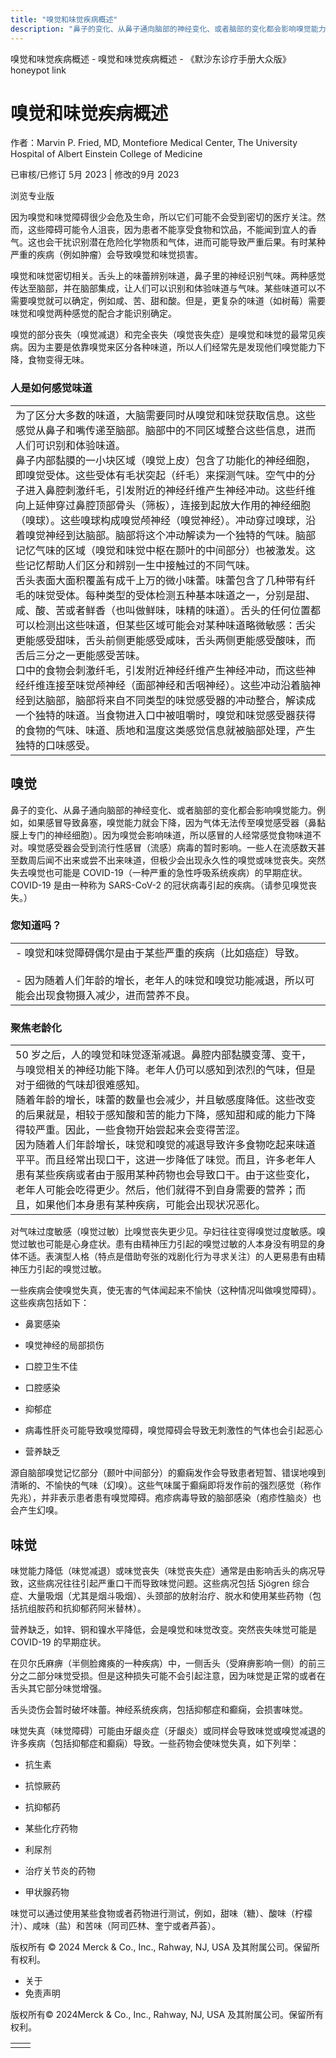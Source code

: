 ```yaml
---
title: "嗅觉和味觉疾病概述"
description: "鼻子的变化、从鼻子通向脑部的神经变化、或者脑部的变化都会影响嗅觉能力。例如，如果感冒导致鼻塞，嗅觉能力就会下降，因为气体无法传至嗅觉感受器（鼻黏膜上专门的神经细胞）。因为嗅觉会影响味道，所以感冒的人经常感觉食物味道不对。嗅觉感受器会受到流行性感冒（流感）病毒的暂时影响。一些人在流感数天甚至数周后闻不出来或尝不出来味道，但极少会出现永久性的嗅觉或味觉丧失。突然失去嗅觉也可能是 COVID-19（一种严重的急性呼吸系统疾病）的早期症状。COVID-19 是由一种称为 SARS-CoV-2 的冠状病毒引起的疾病。（请参见嗅觉丧失。）"
---
```


﻿嗅觉和味觉疾病概述 \- 嗅觉和味觉疾病概述 \- 《默沙东诊疗手册大众版》 honeypot link

# 嗅觉和味觉疾病概述

作者：Marvin P. Fried, MD, Montefiore Medical Center, The University Hospital of
Albert Einstein College of Medicine

已审核/已修订 5月 2023 \| 修改的9月 2023

浏览专业版

因为嗅觉和味觉障碍很少会危及生命，所以它们可能不会受到密切的医疗关注。然而，这些障碍可能令人沮丧，因为患者不能享受食物和饮品，不能闻到宜人的香气。这也会干扰识别潜在危险化学物质和气体，进而可能导致严重后果。有时某种严重的疾病（例如肿瘤）会导致嗅觉和味觉损害。

嗅觉和味觉密切相关。舌头上的味蕾辨别味道，鼻子里的神经识别气味。两种感觉传达至脑部，并在脑部集成，让人们可以识别和体验味道与气味。某些味道可以不需要嗅觉就可以确定，例如咸、苦、甜和酸。但是，更复杂的味道（如树莓）需要味觉和嗅觉两种感觉的配合才能识别确定。

嗅觉的部分丧失（嗅觉减退）和完全丧失（嗅觉丧失症）是嗅觉和味觉的最常见疾病。因为主要是依靠嗅觉来区分各种味道，所以人们经常先是发现他们嗅觉能力下降，食物变得无味。

### 人是如何感觉味道

|     |
| --- |
| 为了区分大多数的味道，大脑需要同时从嗅觉和味觉获取信息。这些感觉从鼻子和嘴传递至脑部。脑部中的不同区域整合这些信息，进而人们可识别和体验味道。<br>鼻子内部黏膜的一小块区域（嗅觉上皮）包含了功能化的神经细胞，即嗅觉受体。这些受体有毛状突起（纤毛）来探测气味。空气中的分子进入鼻腔刺激纤毛，引发附近的神经纤维产生神经冲动。这些纤维向上延伸穿过鼻腔顶部骨头（筛板），连接到起放大作用的神经细胞（嗅球）。这些嗅球构成嗅觉颅神经（嗅觉神经）。冲动穿过嗅球，沿着嗅觉神经到达脑部。脑部将这个冲动解读为一个独特的气味。脑部记忆气味的区域（嗅觉和味觉中枢在颞叶的中间部分）也被激发。这些记忆帮助人们区分和辨别一生中接触过的不同气味。<br>舌头表面大面积覆盖有成千上万的微小味蕾。味蕾包含了几种带有纤毛的味觉受体。每种类型的受体检测五种基本味道之一，分别是甜、咸、酸、苦或者鲜香（也叫做鲜味，味精的味道）。舌头的任何位置都可以检测出这些味道，但某些区域可能会对某种味道略微敏感：舌尖更能感受甜味，舌头前侧更能感受咸味，舌头两侧更能感受酸味，而舌后三分之一更能感受苦味。<br>口中的食物会刺激纤毛，引发附近神经纤维产生神经冲动，而这些神经纤维连接至味觉颅神经（面部神经和舌咽神经）。这些冲动沿着脑神经到达脑部，脑部将来自不同类型的味觉感受器的冲动整合，解读成一个独特的味道。当食物进入口中被咀嚼时，嗅觉和味觉感受器获得的食物的气味、味道、质地和温度这类感觉信息就被脑部处理，产生独特的口味感受。<br> |

## 嗅觉

鼻子的变化、从鼻子通向脑部的神经变化、或者脑部的变化都会影响嗅觉能力。例如，如果感冒导致鼻塞，嗅觉能力就会下降，因为气体无法传至嗅觉感受器（鼻黏膜上专门的神经细胞）。因为嗅觉会影响味道，所以感冒的人经常感觉食物味道不对。嗅觉感受器会受到流行性感冒（流感）病毒的暂时影响。一些人在流感数天甚至数周后闻不出来或尝不出来味道，但极少会出现永久性的嗅觉或味觉丧失。突然失去嗅觉也可能是 COVID-19（一种严重的急性呼吸系统疾病）的早期症状。COVID-19 是由一种称为 SARS-CoV-2 的冠状病毒引起的疾病。（请参见嗅觉丧失。）

### 您知道吗？

|     |
| --- |
| - 嗅觉和味觉障碍偶尔是由于某些严重的疾病（比如癌症）导致。<br>  <br>- 因为随着人们年龄的增长，老年人的味觉和嗅觉功能减退，所以可能会出现食物摄入减少，进而营养不良。 |

### 聚焦老龄化

|     |
| --- |
| 50 岁之后，人的嗅觉和味觉逐渐减退。鼻腔内部黏膜变薄、变干，与嗅觉相关的神经功能下降。老年人仍可以感知到浓烈的气味，但是对于细微的气味却很难感知。<br>随着年龄的增长，味蕾的数量也会减少，并且敏感度降低。这些改变的后果就是，相较于感知酸和苦的能力下降，感知甜和咸的能力下降得较严重。因此，一些食物开始尝起来会变得苦涩。<br>因为随着人们年龄增长，味觉和嗅觉的减退导致许多食物吃起来味道平平。而且经常出现口干，这进一步降低了味觉。而且，许多老年人患有某些疾病或者由于服用某种药物也会导致口干。由于这些变化，老年人可能会吃得更少。然后，他们就得不到自身需要的营养；而且，如果他们本身患有某种疾病，可能会出现状况恶化。 |

对气味过度敏感（嗅觉过敏）比嗅觉丧失更少见。孕妇往往变得嗅觉过度敏感。嗅觉过敏也可能是心身症状。患有由精神压力引起的嗅觉过敏的人本身没有明显的身体不适。表演型人格（特点是借助夸张的戏剧化行为寻求关注）的人更易患有由精神压力引起的嗅觉过敏。

一些疾病会使嗅觉失真，使无害的气体闻起来不愉快（这种情况叫做嗅觉障碍）。这些疾病包括如下：

- 鼻窦感染

- 嗅觉神经的局部损伤

- 口腔卫生不佳

- 口腔感染

- 抑郁症

- 病毒性肝炎可能导致嗅觉障碍，嗅觉障碍会导致无刺激性的气体也会引起恶心

- 营养缺乏


源自脑部嗅觉记忆部分（颞叶中间部分）的癫痫发作会导致患者短暂、错误地嗅到清晰的、不愉快的气味（幻嗅）。这些气味属于癫痫即将发作前的强烈感觉（称作先兆），并非表示患者患有嗅觉障碍。疱疹病毒导致的脑部感染（疱疹性脑炎）也会产生幻嗅。

## 味觉

味觉能力降低（味觉减退）或味觉丧失（味觉丧失症）通常是由影响舌头的病况导致，这些病况往往引起严重口干而导致味觉问题。这些病况包括 Sjögren 综合症、大量吸烟（尤其是烟斗吸烟）、头颈部的放射治疗、脱水和使用某些药物（包括抗组胺药和抗抑郁药阿米替林）。

营养缺乏，如锌、铜和镍水平降低，会是嗅觉和味觉改变。突然丧失味觉可能是 COVID-19 的早期症状。

在贝尔氏麻痹（半侧脸瘫痪的一种疾病）中，一侧舌头（受麻痹影响一侧）的前三分之二部分味觉受损。但是这种损失可能不会引起注意，因为味觉是正常的或者在舌头其它部分味觉增强。

舌头烫伤会暂时破坏味蕾。神经系统疾病，包括抑郁症和癫痫，会损害味觉。

味觉失真（味觉障碍）可能由牙龈炎症（牙龈炎）或同样会导致味觉或嗅觉减退的许多疾病（包括抑郁症和癫痫）导致。一些药物会使味觉失真，如下列举：

- 抗生素

- 抗惊厥药

- 抗抑郁药

- 某些化疗药物

- 利尿剂

- 治疗关节炎的药物

- 甲状腺药物


味觉可以通过使用某些食物或者药物进行测试，例如，甜味（糖）、酸味（柠檬汁）、咸味（盐）和苦味（阿司匹林、奎宁或者芦荟）。



版权所有 © 2024
Merck & Co., Inc., Rahway, NJ, USA 及其附属公司。保留所有权利。

- 关于
- 免责声明

版权所有© 2024Merck & Co., Inc., Rahway, NJ, USA 及其附属公司。保留所有权利。

|     |     |
| --- | --- |
|  |  |